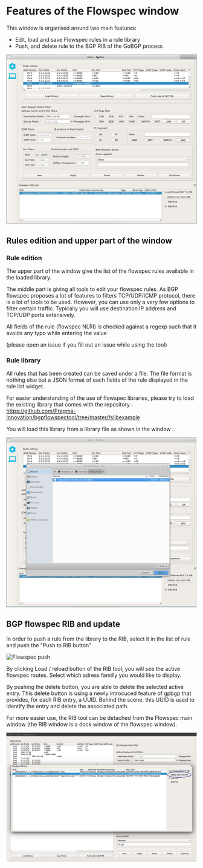 # Features of the Flowspec window 

This window is organised around two main features:
* Edit, load and save Flowspec rules in a rule library
* Push, and delete rule to the BGP RIB of the GoBGP process

![Flowspec Window](/docs/main-window.png.jpg)

## Rules edition and upper part of the window

### Rule edition

The upper part of the window give the list of the flowspec rules available in the loaded library. 

The middle part is giving all tools to edit your flowspec rules. As BGP flowspec proposes a lot of features to filters TCP/UDP/ICMP protocol, there is a lot of tools to be used. However, you can use only a very few options to filter certain traffic. Typically you will use destination IP address and TCP/UDP ports extensively.

All fields of the rule (flowspec NLRI) is checked against a regexp such that it avoids any typo while entering the value

(please open an issue if you fill out an issue while using the tool)

### Rule library

All rules that has been created can be saved under a file. The file format is nothing else but a JSON format of each fields of the rule displayed in the rule list widget.

For easier understanding of the use of flowspec libraries, please try to load the existing library that comes with the repository : https://github.com/Pragma-Innovation/bgpflowspectool/tree/master/fslibexample

You will load this library from a library file as shown in the window :

![Loading library](/docs/lib-select.png.jpg)

## BGP flowspec RIB and update

In order to push a rule from the library to the RIB, select it in the list of rule and push the "Push to RIB button"

![Flowspec push](/docs/flowspec-win-push.png)

By clicking Load / reload button of the RIB tool, you will see the active flowspec routes. Select which adress familly you would like to display.

By pushing the delete button, you are able to delete the selected active entry. This delete button is using a newly introcuced feature of gpbgp that provides, for each RIB entry, a UUID. Behind the scene, this UUID is used to identify the entry and delete the associated path.

For more easier use, the RIB tool can be detached from the Flowspec main window (the RIB window is a dock window of the flowspec window).

![Flowspec delete rib](/docs/Screenshot-delete-uui-notes.png)

